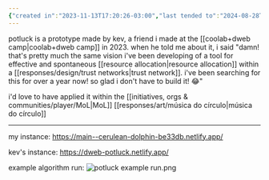 ```yaml
---
{"created in":"2023-11-13T17:20:26-03:00","last tended to":"2024-08-28T15:23:47-03:00","dg-publish":true,"tags":["🌿","prototype"],"permalink":"/prototypes/not-proprietary/potluck/","dgPassFrontmatter":true,"created":"2023-11-13T17:20:26.098-03:00","updated":"2024-08-28T15:24:29.080-03:00"}
---
```


potluck is a prototype made by kev, a friend i made at the [[coolab+dweb camp\|coolab+dweb camp]] in 2023. when he told me about it, i said "damn! that's pretty much the same vision i've been developing of a tool for effective and spontaneous [[resource allocation\|resource allocation]] within a [[responses/design/trust networks\|trust network]]. i've been searching for this for over a year now! so glad i don't have to build it! 😂"

i'd love to have applied it within the [[initiatives, orgs & communities/player/MoL\|MoL]] [[responses/art/música do círculo\|música do círculo]]

---
my instance: https://main--cerulean-dolphin-be33db.netlify.app/

kev's instance: https://dweb-potluck.netlify.app/

example algorithm run:
![potluck example run.png](/img/user/images/prototypes%20&%20experiments/potluck%20example%20run.png)